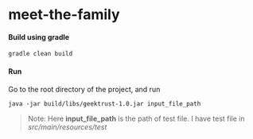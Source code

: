 # meet-the-family


#### Build using gradle
```gradle clean build```

#### Run
Go to the root directory of the project, and run

```java -jar build/libs/geektrust-1.0.jar input_file_path```

>Note: Here **input_file_path** is the path of test file. I have test file in *src/main/resources/test*
